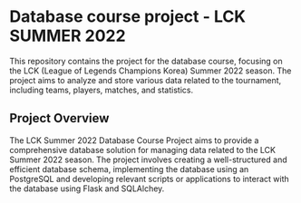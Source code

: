 # Database course project - LCK SUMMER 2022
This repository contains the project for the database course, focusing on the LCK (League of Legends Champions Korea) Summer 2022 season. The project aims to analyze and store various data related to the tournament, including teams, players, matches, and statistics.

## Project Overview
The LCK Summer 2022 Database Course Project aims to provide a comprehensive database solution for managing data related to the LCK Summer 2022 season. The project involves creating a well-structured and efficient database schema, implementing the database using an PostgreSQL and developing relevant scripts or applications to interact with the database using Flask and SQLAlchey.